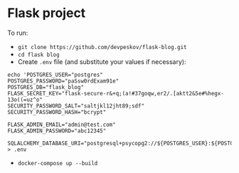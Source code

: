 # Flask project

To run:

- `git clone https://github.com/devpeskov/flask-blog.git`
- `cd flask blog`
- Create `.env` file (and substitute your values if necessary):
```
echo 'POSTGRES_USER="postgres"
POSTGRES_PASSWORD="paSsw0rdExam91e"
POSTGRES_DB="flask_blog"
FLASK_SECRET_KEY="flask-secure-r&+q;(a!#37goqw,er2/.[aktt2&5e#%hegx-13o((=uz^o"
SECURITY_PASSWORD_SALT="saltjkl12jht89;sdf"
SECURITY_PASSWORD_HASH="bcrypt"

FLASK_ADMIN_EMAIL="admin@test.com"
FLASK_ADMIN_PASSWORD="abc12345"

SQLALCHEMY_DATABASE_URI="postgresql+psycopg2://${POSTGRES_USER}:${POSTGRES_PASSWORD}@db:5432/${POSTGRES_DB}"' > .env
```
- `docker-compose up --build`
